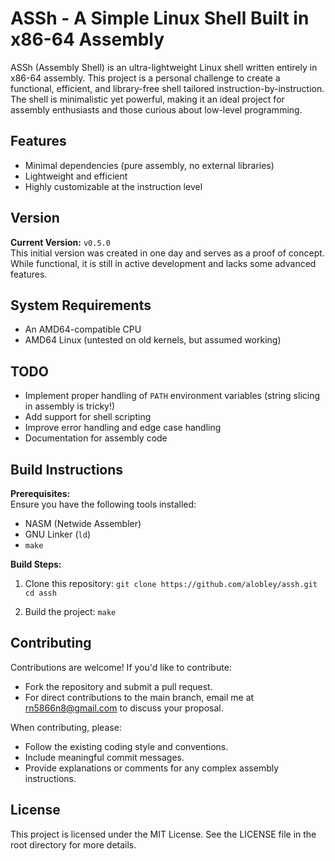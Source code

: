# ASSh - A Simple Linux Shell Built in x86-64 Assembly

ASSh (Assembly Shell) is an ultra-lightweight Linux shell written entirely in x86-64 assembly. This project is a personal challenge to create a functional, efficient, and library-free shell tailored instruction-by-instruction. The shell is minimalistic yet powerful, making it an ideal project for assembly enthusiasts and those curious about low-level programming.

## Features
- Minimal dependencies (pure assembly, no external libraries)
- Lightweight and efficient
- Highly customizable at the instruction level

## Version
**Current Version:** `v0.5.0`  
This initial version was created in one day and serves as a proof of concept. While functional, it is still in active development and lacks some advanced features.

## System Requirements
- An AMD64-compatible CPU
- AMD64 Linux (untested on old kernels, but assumed working)

## TODO
- Implement proper handling of `PATH` environment variables (string slicing in assembly is tricky!)
- Add support for shell scripting
- Improve error handling and edge case handling
- Documentation for assembly code

## Build Instructions
**Prerequisites:**  
Ensure you have the following tools installed:  
- NASM (Netwide Assembler)
- GNU Linker (`ld`)
- `make`

**Build Steps:**  
1. Clone this repository:
```git clone https://github.com/alobley/assh.git```
```cd assh```

2. Build the project:
```make```

## Contributing

Contributions are welcome! If you'd like to contribute:

- Fork the repository and submit a pull request.
- For direct contributions to the main branch, email me at rn5866n8@gmail.com to discuss your proposal.

When contributing, please:

- Follow the existing coding style and conventions.
- Include meaningful commit messages.
- Provide explanations or comments for any complex assembly instructions.

## License

This project is licensed under the MIT License. See the LICENSE file in the root directory for more details.
